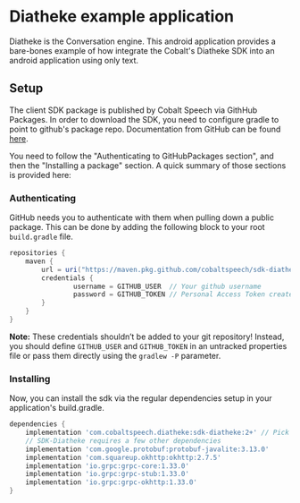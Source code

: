 # Diatheke example application

Diatheke is the Conversation engine.
This android application provides a bare-bones example of how integrate the Cobalt's Diatheke SDK into an android application using only text.

## Setup

The client SDK package is published by Cobalt Speech via GithHub Packages.
In order to download the SDK, you need to configure gradle to point to github's package repo.
Documentation from GitHub can be found [here](https://docs.github.com/en/free-pro-team@latest/packages/using-github-packages-with-your-projects-ecosystem/configuring-gradle-for-use-with-github-packages#authenticating-to-github-packages).

You need to follow the "Authenticating to GitHubPackages section", and then the "Installing a package" section.  A quick summary of those sections is provided here:

### Authenticating

GitHub needs you to authenticate with them when pulling down a public package.  This can be done by adding the following block to your root `build.gradle` file.
```groovy
repositories {
    maven {
        url = uri("https://maven.pkg.github.com/cobaltspeech/sdk-diatheke")
        credentials {
                username = GITHUB_USER  // Your github username
                password = GITHUB_TOKEN // Personal Access Token created from https://github.com/settings/tokens
        }
    }
}
```

**Note:** These credentials shouldn’t be added to your git repository!
Instead, you should define `GITHUB_USER` and `GITHUB_TOKEN` in an untracked properties file or
pass them directly using the `gradlew -P` parameter.

### Installing

Now, you can install the sdk via the regular dependencies setup in your application's build.gradle.

```groovy
dependencies {
    implementation 'com.cobaltspeech.diatheke:sdk-diatheke:2+' // Pick the appropriate version here.
    // SDK-Diatheke requires a few other dependencies
    implementation 'com.google.protobuf:protobuf-javalite:3.13.0'
    implementation 'com.squareup.okhttp:okhttp:2.7.5'
    implementation 'io.grpc:grpc-core:1.33.0'
    implementation 'io.grpc:grpc-stub:1.33.0'
    implementation 'io.grpc:grpc-okhttp:1.33.0'
}
```

